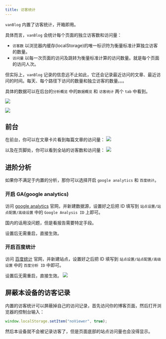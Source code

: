 ```yaml
---
title: 访客统计
---
```


`vanBlog` 内置了访客统计，开箱即用。

具体而言，`vanBlog` 会统计每个页面的独立访客数和访问量：

- `访客数` 以浏览器内缓存(localStorage)的唯一标识符为衡量标准计算独立访客的数量。
- `访问量` 以每一次页面的访问及跳转为衡量标准计算的访问数量。就是每个页面的访问人次。

但实际上，`vanBlog` 记录的信息远不止如此，它还会记录最近访问的文章、最近访问的时间。每天、每个路径下访问的数量和独立访客的数量。。。

具体的数据可以在后台的`分析概览` 中的`数据概览` 和 `访客统计` 两个 `tab` 中看到。

![](https://pic.mereith.com/img/be5b54b1328caa0bebc8c870c0a0eaea.clipboard-2022-08-16.png)

![](https://pic.mereith.com/img/067952d6fa53f62b10174690ed3b269a.clipboard-2022-08-16.png)

## 前台

在前台，你可以在文章卡片看到每篇文章的访问量：
![](https://pic.mereith.com/img/3c2539ad7586a5a73a68e8cfb58e0957.clipboard-2022-08-16.png)

以及在页脚处，你可以看到全站的访客数和访问量：
![](https://pic.mereith.com/img/35aa485d737c99ef73505a8ec3a5e2f9.clipboard-2022-08-16.png)

## 进阶分析

如果你不满足于内置的分析，那你可以选择开启 `google analytics` 和 `百度统计`。

### 开启 GA(google analytics)

访问 [google analytics](https://analytics.google.com/analytics/web) 官网，并新建数据源，设置好之后把 ID 填写到 `站点设置/站点配置/高级设置` 中的 `Google Analysis ID` 上即可。

国内的话用没问题，但是看报告需要特定手段。

设置后无需重启，直接生效。

### 开启百度统计

访问 [百度统计](https://tongji.baidu.com/web5/welcome/login) 官网，并新建站点，设置好之后把 ID 填写到 `站点设置/站点配置/高级设置` 中的 `百度分析 ID` 中即可。

设置后无需重启，直接生效。
![](https://pic.mereith.com/img/add80e699b1de58fa55dc8f435077dc4.clipboard-2022-08-16.png)

## 屏蔽本设备的访客记录

内置的访客统计可以屏蔽掉自己的访问记录，首先访问你的博客页面，然后打开浏览器的控制台输入：

```js
window.localStorage.setItem("noViewer", true);
```

然后本设备就不会被记录访客了，但是页面底部的站点访问量也会没得显示。
